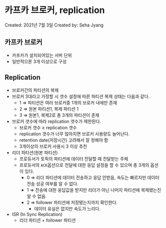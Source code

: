 # 카프카 브로커, replication

Created: 2021년 7월 3일
Created by: Seha Jyang

## 카프카 브로커

- 카프카가 설치되어있는 서버 단위
- 일반적으론 3개 이상으로 구성

## Replication

- 브로커간의 파티션의 복제
- 브로커 3대라고 가정할 시 갯수 설정에 따른 파티션 복제 상태는 다음과 같다.
    - 1 ⇒ 파티션은 여러 브로커중 1개의 브로커 내에만 존재
    - 2 ⇒ 원본 파티션1, 복제 파티션 1
    - 3 ⇒ 원본1, 복제2로 총 3개의 파티션이 존재
- 브로커 갯수에 따라 replication 갯수가 제한된다.
    - 브로커 갯수 ≥ replication 갯수
    - replication 갯수가 너무 많아지면 브로커 사용량도 늘어난다.
    - retention date(저장시간) 고려해서 잘 정해야 함
    - 3개이상의 브로커 사용시 3 이상 추천
- 리더 파티션(원본 파티션)
    - 프로듀서가 토픽의 파티션에 데이터 전달할 때 전달받는 주체
    - 프로듀서의 `ACK`옵션으로 전달에 대한 응답 설정을 할 수 있으며 총 3개의 옵션이 있다.
        - 0 ⇒ 리더 파티션에 데이터 전송하고 응답 안받음, 속도는 빠르지만 데이터 전송 성공 여부를 알 수 없다.
        - 1 ⇒ 전송에 대한 응답값을 받지만 리더가 아닌 나머지 파티션에 복제됐는진 알 수 없음.
        - 2 ⇒ follower 파티션에 저장됐는지까지 확인한다.
            - 데이터 유실은 없지만 속도가 느리다.
- ISR (In Sync Replication)
    - 리더 파티션 + follower 파티션